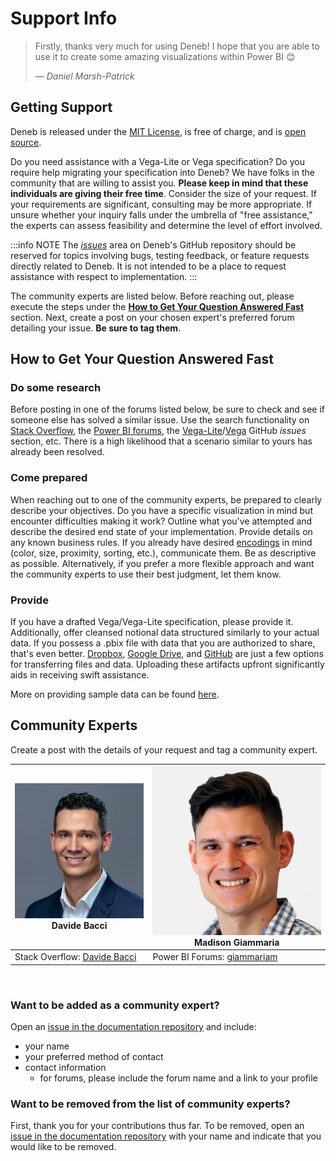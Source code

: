 # Support Info

> Firstly, thanks very much for using Deneb! I hope that you are able to use it to create some amazing visualizations within Power BI 😊
> 
> — *Daniel Marsh-Patrick*

## Getting Support
Deneb is released under the [MIT License](https://en.wikipedia.org/wiki/MIT_License), is free of charge, and is [open source](https://github.com/deneb-viz/deneb).


Do you need assistance with a Vega-Lite or Vega specification? Do you require help migrating your specification into Deneb? We have folks in the community that are willing to assist you. **Please keep in mind that these individuals are giving their free time**. Consider the size of your request. If your requirements are significant, consulting may be more appropriate. If unsure whether your inquiry falls under the umbrella of "free assistance," the experts can assess feasibility and determine the level of effort involved.

:::info NOTE
The [_issues_](https://github.com/deneb-viz/deneb/issues) area on Deneb's GitHub repository should be reserved for topics involving bugs, testing feedback, or feature requests directly related to Deneb. It is not intended to be a place to request assistance with respect to implementation.
:::

The community experts are listed below. Before reaching out, please execute the steps under the **[How to Get Your Question Answered Fast](#how-to-get-your-question-answered-fast)** section. Next, create a post on your chosen expert's preferred forum detailing your issue. **Be sure to tag them**.

## How to Get Your Question Answered Fast

### Do some research

Before posting in one of the forums listed below, be sure to check and see if someone else has solved a similar issue. Use the search functionality on [Stack Overflow](https://stackoverflow.com/), the [Power BI forums](https://community.fabric.microsoft.com/t5/Power-BI-forums/ct-p/powerbi), the [Vega-Lite](https://github.com/vega/vega-lite/issues)/[Vega](https://github.com/vega/vega/) GitHub _issues_ section, etc. There is a high likelihood that a scenario similar to yours has already been resolved.

### Come prepared

When reaching out to one of the community experts, be prepared to clearly describe your objectives. Do you have a specific visualization in mind but encounter difficulties making it work? Outline what you've attempted and describe the desired end state of your implementation. Provide details on any known business rules. If you already have desired [encodings](https://medium.com/@sophiewarnes/whats-visual-encoding-in-data-viz-and-why-is-it-important-7406bc88b4b4) in mind (color, size, proximity, sorting, etc.), communicate them. Be as descriptive as possible. Alternatively, if you prefer a more flexible approach and want the community experts to use their best judgment, let them know.

### Provide

If you have a drafted Vega/Vega-Lite specification, please provide it. Additionally, offer cleansed notional data structured similarly to your actual data. If you possess a .pbix file with data that you are authorized to share, that's even better. [Dropbox](https://www.dropbox.com/), [Google Drive](https://drive.google.com/), and [GitHub](https://github.com/) are just a few options for transferring files and data. Uploading these artifacts upfront significantly aids in receiving swift assistance.

More on providing sample data can be found [here](https://community.powerbi.com/t5/Community-Blog/How-to-provide-sample-data-in-the-Power-BI-Forum/ba-p/963216).

## Community Experts

Create a post with the details of your request and tag a community expert.

<table class="support">
   <thead>
      <tr>
         <th><img class="community-expert-image" src="/img/support/community-expert-davide-bacci.jpg"/><br /><span class="name">Davide Bacci</span></th>
         <th><img class="community-expert-image" src="/img/support/community-expert-madison-giammaria.jpg"/><br /><span class="name">Madison Giammaria</span></th>
      </tr>
   </thead>
   <tbody>
      <tr>
         <td>Stack Overflow: <a href="https://stackoverflow.com/users/18345037/davide-bacci">Davide Bacci</a></td>
         <td>Power BI Forums: <a href="https://community.fabric.microsoft.com/t5/user/viewprofilepage/user-id/124852">giammariam</a></td>
      </tr>
   </tbody>
</table>

‎
‎

### Want to be added as a community expert?
Open an [issue in the documentation repository](https://github.åç/deneb-viz/deneb-viz.github.io/issues) and include:
- your name
- your preferred method of contact
- contact information
  - for forums, please include the forum name and a link to your profile

### Want to be removed from the list of community experts?
First, thank you for your contributions thus far. To be removed, open an [issue in the documentation repository](https://github.åç/deneb-viz/deneb-viz.github.io/issues) with your name and indicate that you would like to be removed.
